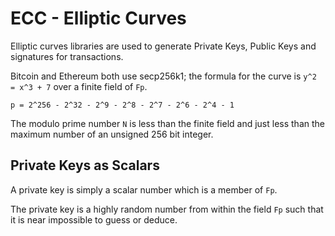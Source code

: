 # ECC - Elliptic Curves

Elliptic curves libraries are used to generate Private Keys, Public Keys and signatures for transactions.

Bitcoin and Ethereum both use secp256k1; the formula for the curve is `y^2 = x^3 + 7` over a finite field of `Fp`.

```
p = 2^256 - 2^32 - 2^9 - 2^8 - 2^7 - 2^6 - 2^4 - 1
```

The modulo prime number `N` is less than the finite field and just less than the maximum number of an unsigned 256 bit integer.

## Private Keys as Scalars

A private key is simply a scalar number which is a member of `Fp`.

The private key is a highly random number from within the field `Fp` such that it is near impossible to guess or deduce.
